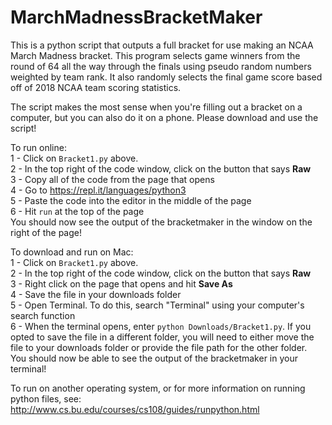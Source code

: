 # MarchMadnessBracketMaker
This is a python script that outputs a full bracket for use making an NCAA March Madness bracket. This program selects game winners from the round of 64 all the way through the finals using pseudo random numbers weighted by team rank. It also randomly selects the final game score based off of 2018 NCAA team scoring statistics.

The script makes the most sense when you're filling out a bracket on a computer, but you can also do it on a phone. Please download and use the script!

To run online: <br>
1 - Click on `Bracket1.py` above. <br>
2 - In the top right of the code window, click on the button that says **Raw** <br>
3 - Copy all of the code from the page that opens <br>
4 - Go to https://repl.it/languages/python3 <br>
5 - Paste the code into the editor in the middle of the page <br>
6 - Hit `run` at the top of the page <br>
You should now see the output of the bracketmaker in the window on the right of the page!

To download and run on Mac: <br>
1 - Click on `Bracket1.py` above. <br>
2 - In the top right of the code window, click on the button that says **Raw** <br>
3 - Right click on the page that opens and hit **Save As** <br>
4 - Save the file in your downloads folder <br>
5 - Open Terminal. To do this, search "Terminal" using your computer's search function <br>
6 - When the terminal opens, enter `python Downloads/Bracket1.py`. If you opted to save the file in a different folder, you will need to either move the file to your downloads folder or provide the file path for the other folder. <br>
You should now be able to see the output of the bracketmaker in your terminal!

To run on another operating system, or for more information on running python files, see:
http://www.cs.bu.edu/courses/cs108/guides/runpython.html
